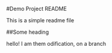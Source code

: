 #Demo Project README

This is a simple readme file

##Some heading

hello! I am them odification, on a branch